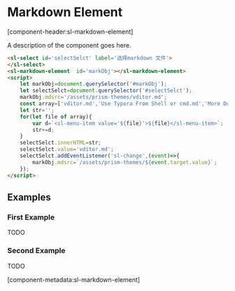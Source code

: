 # Markdown Element

[component-header:sl-markdown-element]

A description of the component goes here.


```html preview
<sl-select id='selectSelct' label='选择markdown 文件'>
</sl-select>
<sl-markdown-element  id='markObj'></sl-markdown-element>
<script>
    let markObj=document.querySelector('#markObj');
    let selectSelct=document.querySelector('#selectSelct');
    markObj.mdsrc='/assets/prism-themes/vditor.md';
    const array=['vditor.md','Use Typora From Shell or cmd.md','More Documents.md','Change Log.md','Markdown Reference.md','README.md'];
    let str='';
    for(let file of array){
        var d=`<sl-menu-item value='${file}'>${file}</sl-menu-item>`;
        str+=d;
    }
    selectSelct.innerHTML=str;
    selectSelct.value='vditor.md';
    selectSelct.addEventListener('sl-change',(event)=>{
        markObj.mdsrc=`/assets/prism-themes/${event.target.value}`;
    });
</script>
```

## Examples

### First Example

TODO

### Second Example

TODO

[component-metadata:sl-markdown-element]
